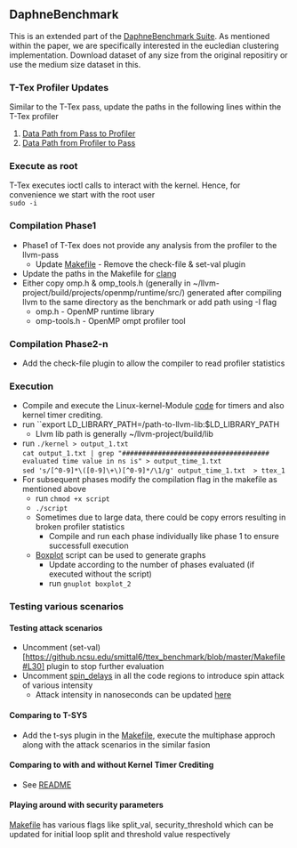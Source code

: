 ## DaphneBenchmark
This is an extended part of the [DaphneBenchmark Suite](https://github.com/esa-tu-darmstadt/daphne-benchmark). As mentioned within the paper, we are specifically interested in the eucledian clustering implementation. Download dataset of any size from the original repositiry or use the medium size dataset in this.

### T-Tex Profiler Updates

Similar to the T-Tex pass, update the paths in the following lines within the T-Tex profiler

1. [Data Path from Pass to Profiler](https://github.com/mittalswastik/ttex_benchmark/blob/c8ba0f1a783428993f248cd4cd33815597282592/ttex_pass_update.cpp#L8)
2. [Data Path from Profiler to Pass](https://github.com/mittalswastik/ttex_benchmark/blob/c8ba0f1a783428993f248cd4cd33815597282592/ttex_pass_update.cpp#L1402)

### Execute as root

T-Tex executes ioctl calls to interact with the kernel. Hence, for convenience we start with the root user \
``sudo -i``

### Compilation Phase1

* Phase1 of T-Tex does not provide any analysis from the profiler to the llvm-pass
  * Update [Makefile](https://github.com/mittalswastik/ttex_benchmark/blob/c8ba0f1a783428993f248cd4cd33815597282592/Makefile#L30) - Remove the check-file & set-val plugin
* Update the paths in the Makefile for [clang](https://github.com/mittalswastik/ttex_benchmark/blob/c8ba0f1a783428993f248cd4cd33815597282592/Makefile#L10)
* Either copy omp.h & omp_tools.h (generally in ~/llvm-project/build/projects/openmp/runtime/src/) generated after compiling llvm to the same directory as the benchmark or add path using -I flag
  * omp.h - OpenMP runtime library
  * omp-tools.h - OpenMP ompt profiler tool 
 
### Compilation Phase2-n

* Add the check-file plugin to allow the compiler to read profiler statistics

### Execution

* Compile and execute the Linux-kernel-Module [code](https://github.com/mittalswastik/ttex_kernel/tree/master) for timers and also kernel timer crediting.
* run ``export LD_LIBRARY_PATH=/path-to-llvm-lib:$LD_LIBRARY_PATH
  * Llvm lib path is generally ~/llvm-project/build/lib
* run ``./kernel > output_1.txt`` \
    ``cat output_1.txt | grep "##################################### evaluated time value in ns is" > output_time_1.txt`` \
    ``sed 's/[^0-9]*\([0-9]\+\)[^0-9]*/\1/g' output_time_1.txt  > ttex_1``
* For subsequent phases modify the compilation flag in the makefile as mentioned above
  * run ``chmod +x script``
  * ``./script``
  * Sometimes due to large data, there could be copy errors resulting in broken profiler statistics
    * Compile and run each phase individually like phase 1 to ensure successfull execution
  * [Boxplot](https://github.com/mittalswastik/ttex_benchmark/blob/master/boxplot_2) script can be used to generate graphs
    * Update according to the number of phases evaluated (if executed without the script)
    * run ``gnuplot boxplot_2``
   
### Testing various scenarios

#### Testing attack scenarios
 * Uncomment (set-val)[https://github.ncsu.edu/smittal6/ttex_benchmark/blob/master/Makefile#L30] plugin to stop further evaluation 
 * Uncomment [spin_delays](https://github.com/mittalswastik/ttex_benchmark/blob/c8ba0f1a783428993f248cd4cd33815597282592/ttex_pass_update.cpp#L364) in all the code regions to introduce spin attack of various intensity
   * Attack intensity in nanoseconds can be updated [here](https://github.com/mittalswastik/ttex_benchmark/blob/c8ba0f1a783428993f248cd4cd33815597282592/ttex_pass_update.h#L35)
#### Comparing to T-SYS
 * Add the t-sys plugin in the [Makefile](https://github.com/mittalswastik/ttex_benchmark/blob/c8ba0f1a783428993f248cd4cd33815597282592/Makefile#L30), execute the multiphase approch along with the attack scenarios in the similar fasion
#### Comparing to with and without Kernel Timer Crediting
 * See [README](https://github.com/mittalswastik/ttex_kernel/blob/master/README.md)
#### Playing around with security parameters
[Makefile](https://github.com/mittalswastik/ttex_benchmark/blob/c8ba0f1a783428993f248cd4cd33815597282592/Makefile#L30) has various flags like split_val, security_threshold which can be updated for initial loop split and threshold value respectively
